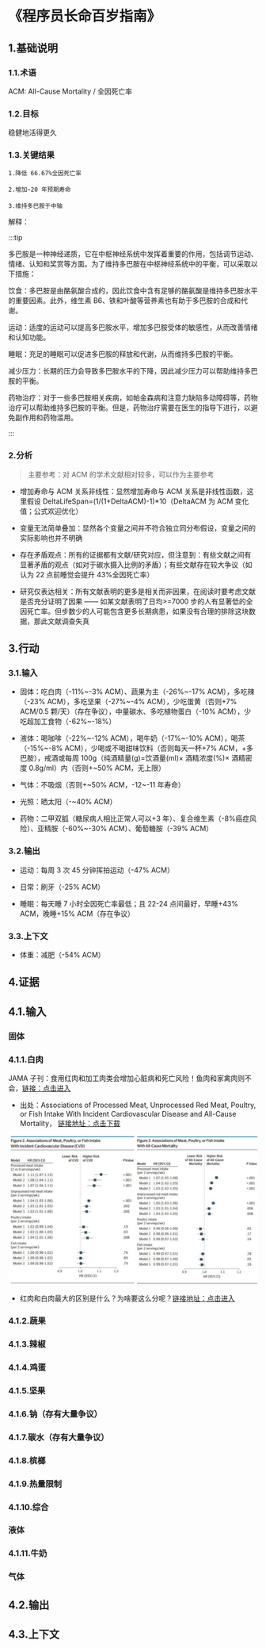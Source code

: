 # 《程序员长命百岁指南》

## 1.基础说明

### 1.1.术语

ACM: All-Cause Mortality / 全因死亡率

### 1.2.目标

稳健地活得更久

### 1.3.关键结果

```
1.降低 66.67%全因死亡率

2.增加~20 年预期寿命

3.维持多巴胺于中轴
```

解释：

:::tip

多巴胺是一种神经递质，它在中枢神经系统中发挥着重要的作用，包括调节运动、情绪、认知和奖赏等方面。为了维持多巴胺在中枢神经系统中的平衡，可以采取以下措施：

饮食：多巴胺是由酪氨酸合成的，因此饮食中含有足够的酪氨酸是维持多巴胺水平的重要因素。此外，维生素 B6、铁和叶酸等营养素也有助于多巴胺的合成和代谢。

运动：适度的运动可以提高多巴胺水平，增加多巴胺受体的敏感性，从而改善情绪和认知功能。

睡眠：充足的睡眠可以促进多巴胺的释放和代谢，从而维持多巴胺的平衡。

减少压力：长期的压力会导致多巴胺水平的下降，因此减少压力可以帮助维持多巴胺的平衡。

药物治疗：对于一些多巴胺相关疾病，如帕金森病和注意力缺陷多动障碍等，药物治疗可以帮助维持多巴胺的平衡。但是，药物治疗需要在医生的指导下进行，以避免副作用和药物滥用。

:::

### 2.分析

> 主要参考：对 ACM 的学术文献相对较多，可以作为主要参考

- 增加寿命与 ACM 关系非线性：显然增加寿命与 ACM 关系是非线性函数，这里假设 DeltaLifeSpan=(1/(1+DeltaACM)-1)\*10（DeltaACM 为 ACM 变化值；公式欢迎优化）

- 变量无法简单叠加：显然各个变量之间并不符合独立同分布假设，变量之间的实际影响也并不明确

- 存在矛盾观点：所有的证据都有文献/研究对应，但注意到：有些文献之间有显著矛盾的观点（如对于碳水摄入比例的矛盾）；有些文献存在较大争议（如认为 22 点前睡觉会提升 43%全因死亡率）

- 研究仅表达相关：所有文献表明的更多是相关而非因果，在阅读时要考虑文献是否充分证明了因果 —— 如某文献表明了日均>=7000 步的人有显著低的全因死亡率。但步数少的人可能包含更多长期病患，如果没有合理的排除这块数据，那此文献调查失真

## 3.行动

### 3.1.输入

- 固体：吃白肉（-11%~-3% ACM）、蔬果为主（-26%~-17% ACM），多吃辣（-23% ACM），多吃坚果（-27%~-4% ACM），少吃蛋黄（否则+7% ACM/0.5 颗/天）（存在争议），中量碳水、多吃植物蛋白（-10% ACM），少吃超加工食物（-62%~-18%）

- 液体：喝咖啡（-22%~-12% ACM），喝牛奶（-17%~-10% ACM），喝茶（-15%~-8% ACM），少喝或不喝甜味饮料（否则每天一杯+7% ACM，+多巴胺），戒酒或每周 100g（纯酒精量(g)=饮酒量(ml)× 酒精浓度(%)× 酒精密度 0.8g/ml）内（否则+~50% ACM，无上限）

- 气体：不吸烟（否则+~50% ACM，-12~-11 年寿命）

- 光照：晒太阳（-~40% ACM）

- 药物：二甲双胍（糖尿病人相比正常人可以+3 年）、复合维生素（-8%癌症风险）、亚精胺（-60%~-30% ACM）、葡萄糖胺（-39% ACM）

### 3.2.输出

- 运动：每周 3 次 45 分钟挥拍运动（-47% ACM）

- 日常：刷牙（-25% ACM）

- 睡眠：每天睡 7 小时全因死亡率最低；且 22-24 点间最好，早睡+43% ACM，晚睡+15% ACM（存在争议）

### 3.3.上下文

- 体重：减肥（-54% ACM）

## 4.证据

## 4.1.输入

### 固体

### 4.1.1.白肉

JAMA 子刊：食用红肉和加工肉类会增加心脏病和死亡风险！鱼肉和家禽肉则不会，[链接：点击进入](https://zhuanlan.zhihu.com/p/268401670)

- 出处：Associations of Processed Meat, Unprocessed Red Meat, Poultry, or Fish Intake With Incident Cardiovascular Disease and All-Cause Mortality， [链接地址：点击下载](https://jamanetwork.com/journals/jamainternalmedicine/articlepdf/2759737/jamainternal_zhong_2020_oi_190112.pdf)

![](img/2023-06-09-19-19-24.png)

- 红肉和白肉最大的区别是什么？为啥要这么分呢？[链接地址：点击进入](https://www.zhihu.com/question/67223570/answer/809785380)

### 4.1.2.蔬果

### 4.1.3.辣椒

### 4.1.4.鸡蛋

### 4.1.5.坚果

### 4.1.6.钠（存有大量争议）

### 4.1.7.碳水（存有大量争议）

### 4.1.8.槟榔

### 4.1.9.热量限制

### 4.1.10.综合

### 液体

### 4.1.11.牛奶

### 气体

## 4.2.输出

## 4.3.上下文
